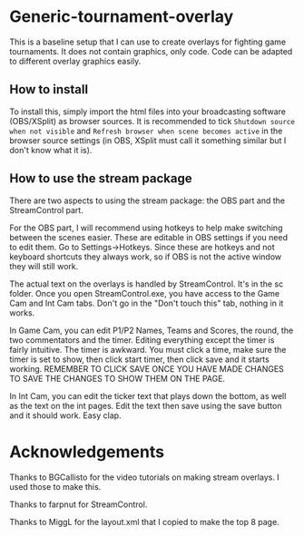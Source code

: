 # Generic-tournament-overlay
This is a baseline setup that I can use to create overlays for fighting game tournaments. It does not contain graphics, only code. Code can be adapted to different overlay graphics easily.
## How to install
To install this, simply import the html files into your broadcasting software (OBS/XSplit) as browser sources. It is recommended to tick `Shutdown source when not visible` and `Refresh browser when scene becomes active` in the browser source settings (in OBS, XSplit must call it something similar but I don't know what it is).
## How to use the stream package
There are two aspects to using the stream package: the OBS part and the StreamControl part. 

For the OBS part, I will recommend using hotkeys to help make switching between the scenes easier.
These are editable in OBS settings if you need to edit them. Go to Settings->Hotkeys.
Since these are hotkeys and not keyboard shortcuts they always work, so if OBS is not the active window they will still work.

The actual text on the overlays is handled by StreamControl. It's in the sc folder.
Once you open StreamControl.exe, you have access to the Game Cam and Int Cam tabs. Don't go in the "Don't touch this" tab, nothing in it works.

In Game Cam, you can edit P1/P2 Names, Teams and Scores, the round, the two commentators and the timer.
Editing everything except the timer is fairly intuitive.
The timer is awkward. You must click a time, make sure the timer is set to show, then click start timer, then click save and it starts working.
REMEMBER TO CLICK SAVE ONCE YOU HAVE MADE CHANGES TO SAVE THE CHANGES TO SHOW THEM ON THE PAGE.

In Int Cam, you can edit the ticker text that plays down the bottom, as well as the text on the int pages. Edit the text then save using the save button and it should work. Easy clap.
# Acknowledgements
Thanks to BGCallisto for the video tutorials on making stream overlays. I used those to make this.

Thanks to farpnut for StreamControl.

Thanks to MiggL for the layout.xml that I copied to make the top 8 page.
